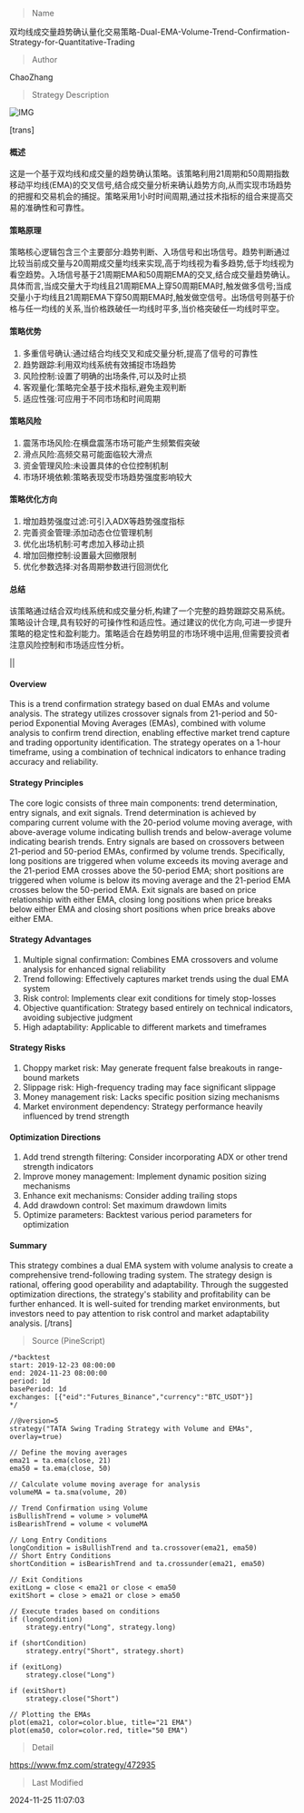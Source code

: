 
> Name

双均线成交量趋势确认量化交易策略-Dual-EMA-Volume-Trend-Confirmation-Strategy-for-Quantitative-Trading

> Author

ChaoZhang

> Strategy Description

![IMG](https://www.fmz.com/upload/asset/c91f76f00e15e67282.png)

[trans]
#### 概述
这是一个基于双均线和成交量的趋势确认策略。该策略利用21周期和50周期指数移动平均线(EMA)的交叉信号,结合成交量分析来确认趋势方向,从而实现市场趋势的把握和交易机会的捕捉。策略采用1小时时间周期,通过技术指标的组合来提高交易的准确性和可靠性。

#### 策略原理
策略核心逻辑包含三个主要部分:趋势判断、入场信号和出场信号。趋势判断通过比较当前成交量与20周期成交量均线来实现,高于均线视为看多趋势,低于均线视为看空趋势。入场信号基于21周期EMA和50周期EMA的交叉,结合成交量趋势确认。具体而言,当成交量大于均线且21周期EMA上穿50周期EMA时,触发做多信号;当成交量小于均线且21周期EMA下穿50周期EMA时,触发做空信号。出场信号则基于价格与任一均线的关系,当价格跌破任一均线时平多,当价格突破任一均线时平空。

#### 策略优势
1. 多重信号确认:通过结合均线交叉和成交量分析,提高了信号的可靠性
2. 趋势跟踪:利用双均线系统有效捕捉市场趋势
3. 风险控制:设置了明确的出场条件,可以及时止损
4. 客观量化:策略完全基于技术指标,避免主观判断
5. 适应性强:可应用于不同市场和时间周期

#### 策略风险
1. 震荡市场风险:在横盘震荡市场可能产生频繁假突破
2. 滑点风险:高频交易可能面临较大滑点
3. 资金管理风险:未设置具体的仓位控制机制
4. 市场环境依赖:策略表现受市场趋势强度影响较大

#### 策略优化方向
1. 增加趋势强度过滤:可引入ADX等趋势强度指标
2. 完善资金管理:添加动态仓位管理机制
3. 优化出场机制:可考虑加入移动止损
4. 增加回撤控制:设置最大回撤限制
5. 优化参数选择:对各周期参数进行回测优化

#### 总结
该策略通过结合双均线系统和成交量分析,构建了一个完整的趋势跟踪交易系统。策略设计合理,具有较好的可操作性和适应性。通过建议的优化方向,可进一步提升策略的稳定性和盈利能力。策略适合在趋势明显的市场环境中运用,但需要投资者注意风险控制和市场适应性分析。

||

#### Overview
This is a trend confirmation strategy based on dual EMAs and volume analysis. The strategy utilizes crossover signals from 21-period and 50-period Exponential Moving Averages (EMAs), combined with volume analysis to confirm trend direction, enabling effective market trend capture and trading opportunity identification. The strategy operates on a 1-hour timeframe, using a combination of technical indicators to enhance trading accuracy and reliability.

#### Strategy Principles
The core logic consists of three main components: trend determination, entry signals, and exit signals. Trend determination is achieved by comparing current volume with the 20-period volume moving average, with above-average volume indicating bullish trends and below-average volume indicating bearish trends. Entry signals are based on crossovers between 21-period and 50-period EMAs, confirmed by volume trends. Specifically, long positions are triggered when volume exceeds its moving average and the 21-period EMA crosses above the 50-period EMA; short positions are triggered when volume is below its moving average and the 21-period EMA crosses below the 50-period EMA. Exit signals are based on price relationship with either EMA, closing long positions when price breaks below either EMA and closing short positions when price breaks above either EMA.

#### Strategy Advantages
1. Multiple signal confirmation: Combines EMA crossovers and volume analysis for enhanced signal reliability
2. Trend following: Effectively captures market trends using the dual EMA system
3. Risk control: Implements clear exit conditions for timely stop-losses
4. Objective quantification: Strategy based entirely on technical indicators, avoiding subjective judgment
5. High adaptability: Applicable to different markets and timeframes

#### Strategy Risks
1. Choppy market risk: May generate frequent false breakouts in range-bound markets
2. Slippage risk: High-frequency trading may face significant slippage
3. Money management risk: Lacks specific position sizing mechanisms
4. Market environment dependency: Strategy performance heavily influenced by trend strength

#### Optimization Directions
1. Add trend strength filtering: Consider incorporating ADX or other trend strength indicators
2. Improve money management: Implement dynamic position sizing mechanisms
3. Enhance exit mechanisms: Consider adding trailing stops
4. Add drawdown control: Set maximum drawdown limits
5. Optimize parameters: Backtest various period parameters for optimization

#### Summary
This strategy combines a dual EMA system with volume analysis to create a comprehensive trend-following trading system. The strategy design is rational, offering good operability and adaptability. Through the suggested optimization directions, the strategy's stability and profitability can be further enhanced. It is well-suited for trending market environments, but investors need to pay attention to risk control and market adaptability analysis.
[/trans]



> Source (PineScript)

``` pinescript
/*backtest
start: 2019-12-23 08:00:00
end: 2024-11-23 08:00:00
period: 1d
basePeriod: 1d
exchanges: [{"eid":"Futures_Binance","currency":"BTC_USDT"}]
*/

//@version=5
strategy("TATA Swing Trading Strategy with Volume and EMAs", overlay=true)

// Define the moving averages
ema21 = ta.ema(close, 21)
ema50 = ta.ema(close, 50)

// Calculate volume moving average for analysis
volumeMA = ta.sma(volume, 20)

// Trend Confirmation using Volume
isBullishTrend = volume > volumeMA
isBearishTrend = volume < volumeMA

// Long Entry Conditions
longCondition = isBullishTrend and ta.crossover(ema21, ema50)
// Short Entry Conditions
shortCondition = isBearishTrend and ta.crossunder(ema21, ema50)

// Exit Conditions
exitLong = close < ema21 or close < ema50
exitShort = close > ema21 or close > ema50

// Execute trades based on conditions
if (longCondition)
    strategy.entry("Long", strategy.long)

if (shortCondition)
    strategy.entry("Short", strategy.short)

if (exitLong)
    strategy.close("Long")

if (exitShort)
    strategy.close("Short")

// Plotting the EMAs
plot(ema21, color=color.blue, title="21 EMA")
plot(ema50, color=color.red, title="50 EMA")

```

> Detail

https://www.fmz.com/strategy/472935

> Last Modified

2024-11-25 11:07:03
